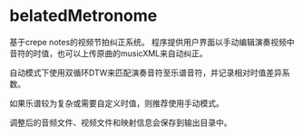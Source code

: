 # belatedMetronome
基于crepe notes的视频节拍纠正系统。
程序提供用户界面以手动编辑演奏视频中音符的时值，也可以上传原曲的musicXML来自动纠正。

自动模式下使用双循环DTW来匹配演奏音符至乐谱音符，并记录相对时值差异系数。

如果乐谱较为复杂或需要自定义时值，则推荐使用手动模式。





调整后的音频文件、视频文件和映射信息会保存到输出目录中。
